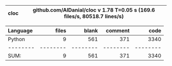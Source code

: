 cloc|github.com/AlDanial/cloc v 1.78  T=0.05 s (169.6 files/s, 80518.7 lines/s)
--- | ---

Language|files|blank|comment|code
:-------|-------:|-------:|-------:|-------:
Python|9|561|371|3340
--------|--------|--------|--------|--------
SUM:|9|561|371|3340
